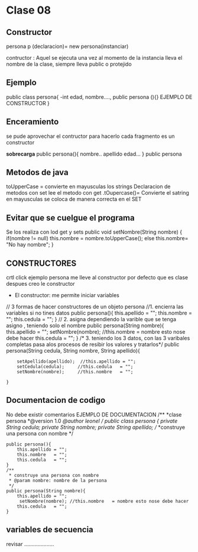# Clase 08

## Constructor

persona p (declaracion)= new persona(instanciar)

contructor : Aquel se ejecuta una vez al momento de la instancia
            lleva el nombre de la clase, siempre lleva public o protejido

## Ejemplo

public class persona{
    -int edad, nombre....,
    public persona (){} EJEMPLO DE CONSTRUCTOR
}

## Enceramiento

se pude aprovechar el contructor para hacerlo
cada fragmento es un constructor

**sobrecarga**
public persona(){
    nombre..
    apellido
    edad...
}
public persona

## Metodos de java

toUpperCase = convierte en mayusculas los strings
Declaracion de metodos con set
lee el metodo con get
.tOupercase()= Convierte el satring en mayusculas se coloca de manera correcta en el SET

## Evitar que se cuelgue el programa

Se los realiza con lod get y sets
public void setNombre(String nombre) {
        if(nombre != null)
        this.nombre = nombre.toUpperCase();
        else
        this.nombre= "No hay nombre";
    }

## CONSTRUCTORES

crtl click ejemplo persona me lleve al constructor por defecto que es clase
despues creo le constructor

- El constructor: me permite iniciar variables

 // 3 formas de hacer constructores de un objeto persona
    //1. encierra las variables si no tines datos
    public persona(){
        this.apellido = "";
        this.nombre   = "";
        this.cedula   = "";
    }
    // 2. asigna dependiendo la varible que se tenga asigno , teniendo solo el nombre
    public persona(String nombre){
        this.apellido = "";
         setNombre(nombre); //this.nombre   = nombre esto nose debe hacer
        this.cedula   = "";
    }
    /*
    3.  teniendo los 3 datos, con las 3 varibales completas pasa alos procesos
     de resibir los valores y tratarlos*/
    public persona(String cedula, String nombre, String apellido){

        setApellido(apellido);  //this.apellido = "";
        setCedula(cedula);     //this.cedula   = "";
        setNombre(nombre);     //this.nombre   = "";

    }

## Documentacion de codigo

No debe existir comentarios
EJEMPLO DE DOCUMENTACION
/**
 *clase persona
 *@version 1.0
 *@author leonel
 */
public class persona {
    private String cedula;
    private String nombre;
    private String apellido;
    /**
     *construye una persona con nombre
     */

    public persona(){
        this.apellido = "";
        this.nombre   = "";
        this.cedula   = "";
    }
    /**
     * construye una persona con nombre
     * @param nombre: nombre de la persona
     */
    public persona(String nombre){
        this.apellido = "";
         setNombre(nombre); //this.nombre   = nombre esto nose debe hacer
        this.cedula   = "";
    }

## variables de secuencia

revisar ....................
